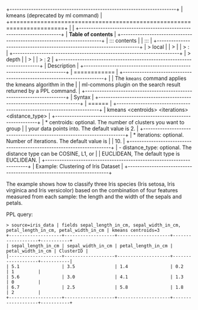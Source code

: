 +----------------------------------------------------------------------+
| kmeans (deprecated by ml command)                                    |
+======================================================================+
|                                                                      |
+----------------------------------------------------------------------+
| **Table of contents**                                                |
+----------------------------------------------------------------------+
| ::: contents                                                         |
| :::                                                                  |
+----------------------------------------------------------------------+
| > local                                                              |
| >                                                                    |
| > :                                                                  |
+----------------------------------------------------------------------+
| > depth                                                              |
| >                                                                    |
| > :   2                                                              |
+----------------------------------------------------------------------+
| Description                                                          |
+----------------------------------------------------------------------+
| ============                                                         |
+----------------------------------------------------------------------+
| | The `kmeans` command applies the kmeans algorithm in the           |
|   ml-commons plugin on the search result returned by a PPL command.  |
+----------------------------------------------------------------------+
| Syntax                                                               |
+----------------------------------------------------------------------+
| ======                                                               |
+----------------------------------------------------------------------+
| kmeans \<centroids\> \<iterations\> \<distance_type\>                |
+----------------------------------------------------------------------+
| \* centroids: optional. The number of clusters you want to group     |
| your data points into. The default value is 2.                       |
+----------------------------------------------------------------------+
| \* iterations: optional. Number of iterations. The default value is  |
| 10.                                                                  |
+----------------------------------------------------------------------+
| -   distance_type: optional. The distance type can be COSINE, L1, or |
|     EUCLIDEAN, The default type is EUCLIDEAN.                        |
+----------------------------------------------------------------------+
| Example: Clustering of Iris Dataset                                  |
+----------------------------------------------------------------------+

The example shows how to classify three Iris species (Iris setosa, Iris
virginica and Iris versicolor) based on the combination of four features
measured from each sample: the length and the width of the sepals and
petals.

PPL query:

    > source=iris_data | fields sepal_length_in_cm, sepal_width_in_cm, petal_length_in_cm, petal_width_in_cm | kmeans centroids=3
    +--------------------+-------------------+--------------------+-------------------+-----------+
    | sepal_length_in_cm | sepal_width_in_cm | petal_length_in_cm | petal_width_in_cm | ClusterID |
    |--------------------+-------------------+--------------------+-------------------+-----------|
    | 5.1                | 3.5               | 1.4                | 0.2               | 1         |
    | 5.6                | 3.0               | 4.1                | 1.3               | 0         |
    | 6.7                | 2.5               | 5.8                | 1.8               | 2         |
    +--------------------+-------------------+--------------------+-------------------+-----------+
